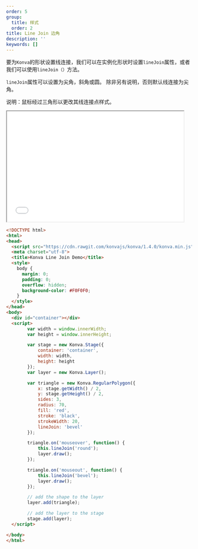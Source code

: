 ```yaml
---
order: 5
group:
  title: 样式
  order: 2
title: Line Join 边角
description: ''
keywords: []
---
```


要为`Konva`的形状设置线连接，我们可以在实例化形状时设置`lineJoin`属性，或者我们可以使用`lineJoin（）`方法。

`lineJoin`属性可以设置为尖角，斜角或圆。 除非另有说明，否则默认线连接为尖角。

说明：鼠标经过三角形以更改其线连接点样式。  

<iframe src="/downloads/code/styling/Line_Join.html" style="width: 50vw;height:300px;"></iframe>

```html
<!DOCTYPE html>
<html>
<head>
  <script src="https://cdn.rawgit.com/konvajs/konva/1.4.0/konva.min.js"></script>
  <meta charset="utf-8">
  <title>Konva Line Join Demo</title>
  <style>
    body {
      margin: 0;
      padding: 0;
      overflow: hidden;
      background-color: #F0F0F0;
    }
  </style>
</head>
<body>
  <div id="container"></div>
  <script>
        var width = window.innerWidth;
        var height = window.innerHeight;

        var stage = new Konva.Stage({
            container: 'container',
            width: width,
            height: height
        });
        var layer = new Konva.Layer();

        var triangle = new Konva.RegularPolygon({
            x: stage.getWidth() / 2,
            y: stage.getHeight() / 2,
            sides: 3,
            radius: 70,
            fill: 'red',
            stroke: 'black',
            strokeWidth: 20,
            lineJoin: 'bevel'
        });

        triangle.on('mouseover', function() {
            this.lineJoin('round');
            layer.draw();
        });

        triangle.on('mouseout', function() {
            this.lineJoin('bevel');
            layer.draw();
        });

        // add the shape to the layer
        layer.add(triangle);

        // add the layer to the stage
        stage.add(layer);
  </script>

</body>
</html>
```